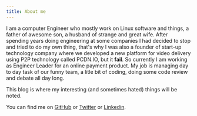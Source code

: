 ```yaml
---
title: About me
---
```


I am a computer Engineer who mostly work on Linux software and things, a father of awesome son, a husband of strange and great wife. After spending years doing engineering at some companies I had decided to stop and tried to do my own thing, that's why I was also a founder of start-up technology company where we developed a new platform for video delivery using P2P technology called PCDN.IO, but it **fail**. So currently I am working as Engineer Leader for an online payment product. My job is managing day to day task of our funny team, a litle bit of coding, doing some code review and debate all day long. 

This blog is where my interesting (and sometimes hated) things will be noted.


You can find me on [GitHub](https://github.com/whatvn) or [Twitter](https://twitter.com/whatvn) or [Linkedin](https://vn.linkedin.com/in/hungnv).
